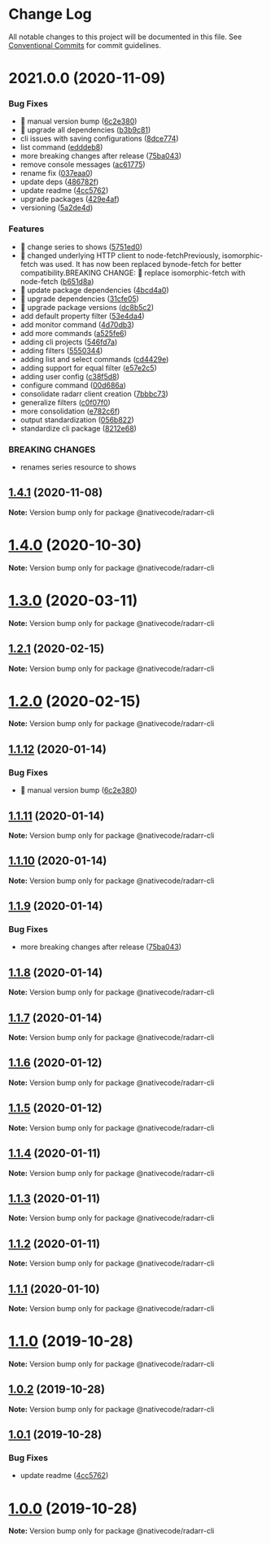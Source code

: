 # Change Log

All notable changes to this project will be documented in this file.
See [Conventional Commits](https://conventionalcommits.org) for commit guidelines.

# 2021.0.0 (2020-11-09)


### Bug Fixes

* 🐛 manual version bump ([6c2e380](https://git.nativecode.net/nativecode/media-clients/commits/6c2e3806fdd130cd8915b9d844b2605260879516))
* 🐛 upgrade all dependencies ([b3b9c81](https://git.nativecode.net/nativecode/media-clients/commits/b3b9c81048a163cd8f676feedfe335f245c1d39a))
* cli issues with saving configurations ([8dce774](https://git.nativecode.net/nativecode/media-clients/commits/8dce774b1163494a9455b0f75e3187dc7d24f041))
* list command ([edddeb8](https://git.nativecode.net/nativecode/media-clients/commits/edddeb83e3e114f99d6ac3d0a7d1f06f06ac9e23))
* more breaking changes after release ([75ba043](https://git.nativecode.net/nativecode/media-clients/commits/75ba04322fb4d970eae60a6f814165737925fe92))
* remove console messages ([ac61775](https://git.nativecode.net/nativecode/media-clients/commits/ac61775bf46e1de14646d594700d81842cfc9673))
* rename fix ([037eaa0](https://git.nativecode.net/nativecode/media-clients/commits/037eaa00795b52fc8f05c50f19b4b7856121d725))
* update deps ([486782f](https://git.nativecode.net/nativecode/media-clients/commits/486782f2488c8d0365b852d071b168e9a7ecd944))
* update readme ([4cc5762](https://git.nativecode.net/nativecode/media-clients/commits/4cc57626b48f58e73a23d5a5d53934fb61214ed6))
* upgrade packages ([429e4af](https://git.nativecode.net/nativecode/media-clients/commits/429e4af8658bb27d569726ac2a09f0b25ce19418))
* versioning ([5a2de4d](https://git.nativecode.net/nativecode/media-clients/commits/5a2de4d459de16dcafdb7a77ebd8936fe555f002))


### Features

* 🎸 change series to shows ([5751ed0](https://git.nativecode.net/nativecode/media-clients/commits/5751ed0e440f838ff1ace4b4592f169932e50801))
* 🎸 changed underlying HTTP client to node-fetchPreviously, isomorphic-fetch was used. It has now been replaced bynode-fetch for better compatibility.BREAKING CHANGE: 🧨 replace isomorphic-fetch with node-fetch ([b651d8a](https://git.nativecode.net/nativecode/media-clients/commits/b651d8a97163e693ba2928b84c1cea78c7f19474))
* 🎸 update package dependencies ([4bcd4a0](https://git.nativecode.net/nativecode/media-clients/commits/4bcd4a0b7200b563d9a889d1259d6754ea6929a7))
* 🎸 upgrade dependencies ([31cfe05](https://git.nativecode.net/nativecode/media-clients/commits/31cfe0507d569dfd3c93ecdffbcb18773e8ffdcf))
* 🎸 upgrade package versions ([dc8b5c2](https://git.nativecode.net/nativecode/media-clients/commits/dc8b5c2eb53335bcec847a39e0476d8657b713a1))
* add default property filter ([53e4da4](https://git.nativecode.net/nativecode/media-clients/commits/53e4da4216840b0235958233086da91a95fafe70))
* add monitor command ([4d70db3](https://git.nativecode.net/nativecode/media-clients/commits/4d70db32e170ab3029f8b7bad78cb54ca52ace61))
* add more commands ([a525fe6](https://git.nativecode.net/nativecode/media-clients/commits/a525fe6bea5ee4b08cd2d4b88f167d431f38da97))
* adding cli projects ([546fd7a](https://git.nativecode.net/nativecode/media-clients/commits/546fd7a5a6d646d6206c08df1b722c0624ba1496))
* adding filters ([5550344](https://git.nativecode.net/nativecode/media-clients/commits/555034412e22e74fec2bcd0f479855ad7ae9722b))
* adding list and select commands ([cd4429e](https://git.nativecode.net/nativecode/media-clients/commits/cd4429ec3aca3322f8ea48099a92e98d93b4a3e1))
* adding support for equal filter ([e57e2c5](https://git.nativecode.net/nativecode/media-clients/commits/e57e2c5e82621a6e3b01dedbbc70f5219d69a5ed))
* adding user config ([c38f5d8](https://git.nativecode.net/nativecode/media-clients/commits/c38f5d8eb8d85fa7d1f22065ea28057a6a1047f9))
* configure command ([00d686a](https://git.nativecode.net/nativecode/media-clients/commits/00d686a53a2505408ad5dfcfffaa602e7e117a26))
* consolidate radarr client creation ([7bbbc73](https://git.nativecode.net/nativecode/media-clients/commits/7bbbc73cd6cf65a8dc9b828cc86dffdbc9e02c1a))
* generalize filters ([c0f07f0](https://git.nativecode.net/nativecode/media-clients/commits/c0f07f010a7459c108ab1028c7e156eef9b03075))
* more consolidation ([e782c6f](https://git.nativecode.net/nativecode/media-clients/commits/e782c6f74d48b5772cc132c142b95eb31939a155))
* output standardization ([056b822](https://git.nativecode.net/nativecode/media-clients/commits/056b82234aab71f796ef7bd13ae85a82b6594408))
* standardize cli package ([8212e68](https://git.nativecode.net/nativecode/media-clients/commits/8212e685b9a03b162076e8abb2b1941819f756f3))


### BREAKING CHANGES

* renames series resource to shows





## [1.4.1](https://git.nativecode.net/nativecode/media-clients/compare/@nativecode/radarr-cli@1.4.1-next.1...@nativecode/radarr-cli@1.4.1) (2020-11-08)

**Note:** Version bump only for package @nativecode/radarr-cli





# [1.4.0](https://git.nativecode.net/nativecode/media-clients/compare/@nativecode/radarr-cli@1.4.0-next.1...@nativecode/radarr-cli@1.4.0) (2020-10-30)

**Note:** Version bump only for package @nativecode/radarr-cli





# [1.3.0](https://git.nativecode.net/nativecode/media-clients/compare/@nativecode/radarr-cli@1.3.0-next.7...@nativecode/radarr-cli@1.3.0) (2020-03-11)

**Note:** Version bump only for package @nativecode/radarr-cli





## [1.2.1](https://git.nativecode.net/nativecode/media-clients/compare/@nativecode/radarr-cli@1.2.1-next.1...@nativecode/radarr-cli@1.2.1) (2020-02-15)

**Note:** Version bump only for package @nativecode/radarr-cli





# [1.2.0](https://git.nativecode.net/nativecode/media-clients/compare/@nativecode/radarr-cli@1.2.0-next.0...@nativecode/radarr-cli@1.2.0) (2020-02-15)

**Note:** Version bump only for package @nativecode/radarr-cli





## [1.1.12](https://git.nativecode.net/nativecode/media-clients/compare/@nativecode/radarr-cli@1.1.11-next.1...@nativecode/radarr-cli@1.1.12) (2020-01-14)


### Bug Fixes

* 🐛 manual version bump ([6c2e380](https://git.nativecode.net/nativecode/media-clients/commits/6c2e3806fdd130cd8915b9d844b2605260879516))





## [1.1.11](https://git.nativecode.net/nativecode/media-clients/compare/@nativecode/radarr-cli@1.1.10...@nativecode/radarr-cli@1.1.11) (2020-01-14)

**Note:** Version bump only for package @nativecode/radarr-cli





## [1.1.10](https://git.nativecode.net/nativecode/media-clients/compare/@nativecode/radarr-cli@1.1.10-next.0...@nativecode/radarr-cli@1.1.10) (2020-01-14)

**Note:** Version bump only for package @nativecode/radarr-cli





## [1.1.9](https://git.nativecode.net/nativecode/media-clients/compare/@nativecode/radarr-cli@1.1.8...@nativecode/radarr-cli@1.1.9) (2020-01-14)


### Bug Fixes

* more breaking changes after release ([75ba043](https://git.nativecode.net/nativecode/media-clients/commits/75ba04322fb4d970eae60a6f814165737925fe92))





## [1.1.8](https://git.nativecode.net/nativecode/media-clients/compare/@nativecode/radarr-cli@1.1.8-next.0...@nativecode/radarr-cli@1.1.8) (2020-01-14)

**Note:** Version bump only for package @nativecode/radarr-cli





## [1.1.7](https://git.nativecode.net/nativecode/media-clients/compare/@nativecode/radarr-cli@1.1.7-next.0...@nativecode/radarr-cli@1.1.7) (2020-01-14)

**Note:** Version bump only for package @nativecode/radarr-cli





## [1.1.6](https://git.nativecode.net/nativecode/media-clients/compare/@nativecode/radarr-cli@1.1.6-next.0...@nativecode/radarr-cli@1.1.6) (2020-01-12)

**Note:** Version bump only for package @nativecode/radarr-cli





## [1.1.5](https://git.nativecode.net/nativecode/media-clients/compare/@nativecode/radarr-cli@1.1.5-next.0...@nativecode/radarr-cli@1.1.5) (2020-01-12)

**Note:** Version bump only for package @nativecode/radarr-cli





## [1.1.4](https://git.nativecode.net/nativecode/media-clients/compare/@nativecode/radarr-cli@1.1.4-next.3...@nativecode/radarr-cli@1.1.4) (2020-01-11)

**Note:** Version bump only for package @nativecode/radarr-cli





## [1.1.3](https://git.nativecode.net/nativecode/media-clients/compare/@nativecode/radarr-cli@1.1.3-next.2...@nativecode/radarr-cli@1.1.3) (2020-01-11)

**Note:** Version bump only for package @nativecode/radarr-cli





## [1.1.2](https://git.nativecode.net/nativecode/media-clients/compare/@nativecode/radarr-cli@1.1.2-next.2...@nativecode/radarr-cli@1.1.2) (2020-01-11)

**Note:** Version bump only for package @nativecode/radarr-cli





## [1.1.1](https://git.nativecode.net/nativecode/media-clients/compare/@nativecode/radarr-cli@1.1.1-next.1...@nativecode/radarr-cli@1.1.1) (2020-01-10)

**Note:** Version bump only for package @nativecode/radarr-cli





# [1.1.0](https://git.nativecode.net/nativecode/media-clients/compare/@nativecode/radarr-cli@1.1.0-next.0...@nativecode/radarr-cli@1.1.0) (2019-10-28)

**Note:** Version bump only for package @nativecode/radarr-cli





## [1.0.2](https://git.nativecode.net/nativecode/media-clients/compare/@nativecode/radarr-cli@1.0.1...@nativecode/radarr-cli@1.0.2) (2019-10-28)

**Note:** Version bump only for package @nativecode/radarr-cli





## [1.0.1](https://git.nativecode.net/nativecode/media-clients/compare/@nativecode/radarr-cli@1.0.0...@nativecode/radarr-cli@1.0.1) (2019-10-28)


### Bug Fixes

* update readme ([4cc5762](https://git.nativecode.net/nativecode/media-clients/commits/4cc57626b48f58e73a23d5a5d53934fb61214ed6))





# [1.0.0](https://git.nativecode.net/nativecode/media-clients/compare/@nativecode/radarr-cli@1.0.0-next.3...@nativecode/radarr-cli@1.0.0) (2019-10-28)

**Note:** Version bump only for package @nativecode/radarr-cli
